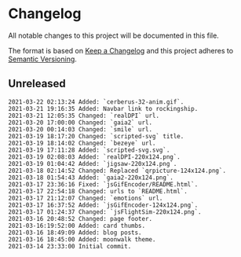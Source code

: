 # Changelog

All notable changes to this project will be documented in this file.

The format is based on [Keep a Changelog](http://keepachangelog.com/en/1.0.0/)
and this project adheres to [Semantic Versioning](http://semver.org/spec/v2.0.0.html).

## Unreleased

```
2021-03-22 02:13:24 Added: `cerberus-32-anim.gif`.
2021-03-21 19:16:35 Added: Navbar link to rockingship.
2021-03-21 12:05:35 Changed: `realDPI` url.
2021-03-20 17:00:00 Changed: `gaia2` url.
2021-03-20 00:14:03 Changed: `smile` url.
2021-03-19 18:17:20 Changed: `scripted-svg` title.
2021-03-19 18:14:02 Changed: `bezeye` url.
2021-03-19 17:11:28 Added: `scripted-svg.svg`.
2021-03-19 02:08:03 Added: `realDPI-220x124.png`.
2021-03-19 01:04:42 Added: `jigsaw-220x124.png`.
2021-03-18 02:14:52 Changed: Replaced `qrpicture-124x124.png`.
2021-03-18 01:54:43 Added: `gaia2-220x124.png`.
2021-03-17 23:36:16 Fixed: `jsGifEncoder/README.html`.
2021-03-17 22:54:18 Changed: urls to `README.html`.
2021-03-17 21:12:07 Changed: `emotions` url.
2021-03-17 16:37:52 Added: `jsGifEncoder-124x124.png`.
2021-03-17 01:24:37 Changed: `jsFlightSim-220x124.png`.
2021-03-16 20:48:52 Changed: page footer.
2021-03-16:19:52:00 Added: card thumbs.
2021-03-16 18:49:09 Added: blog posts.
2021-03-16 18:45:00 Added: moonwalk theme.
2021-03-14 23:33:00 Initial commit.
```
